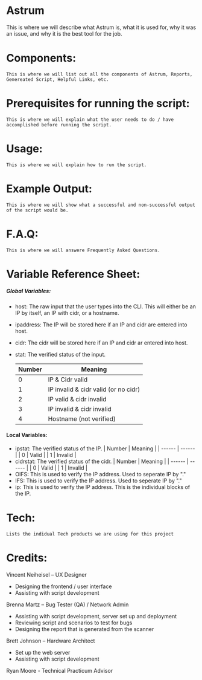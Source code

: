 Astrum
======

This is where we will describe what Astrum is, what it is used for, why it was an issue, and why it is the best tool for the job. 

# Components:

    This is where we will list out all the components of Astrum, Reports, Genereated Script, Helpful Links, etc.

# Prerequisites for running the script:

	This is where we will explain what the user needs to do / have accomplished before running the script.

# Usage:

    This is where we will explain how to run the script.

# Example Output:

    This is where we will show what a successful and non-successful output of the script would be.

# F.A.Q:

    This is where we will answere Frequently Asked Questions.

# Variable Reference Sheet:

##### Global Variables:

- host: The raw input that the user types into the CLI. This will either be an IP by itself, an IP with cidr, or a hostname.
- ipaddress: The IP will be stored here if an IP and cidr are entered into host.
- cidr: The cidr will be stored here if an IP and cidr ar entered into host.
- stat: The verified status of the input. 

    | Number | Meaning |
    | ------ | ------ |
    | 0 | IP & Cidr valid |
    | 1 | IP invalid & cidr valid (or no cidr) |
    | 2 | IP valid & cidr invalid |
    | 3 | IP invalid & cidr invalid |
    | 4 | Hostname (not verified) |

#### Local Variables:
- ipstat: The verified status of the IP.
    | Number | Meaning |
    | ------ | ------ |
    | 0 | Valid |
    | 1 | Invalid |
- cidrstat: The verified status of the cidr. 
    | Number | Meaning |
    | ------ | ------ |
    | 0 | Valid |
    | 1 | Invalid |
- OIFS: This is used to verify the IP address. Used to seperate IP by "."
- IFS: This is used to verify the IP address. Used to seperate IP by "."
- ip: This is used to verify the IP address. This is the individual blocks of the IP.

# Tech:

    Lists the indidual Tech products we are using for this project

# Credits: 

Vincent Neiheisel – UX Designer 
- Designing the frontend / user interface  
- Assisting with script development 

Brenna Martz – Bug Tester (QA) / Network Admin 
- Assisting with script development, server set up and deployment 
- Reviewing script and scenarios to test for bugs 
- Designing the report that is generated from the scanner 

Brett Johnson – Hardware Architect  
- Set up the web server 
- Assisting with script development  

Ryan Moore - Technical Practicum Advisor 
